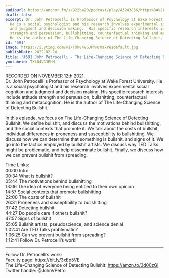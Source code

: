 ```yaml
---
audiourl: https://anchor.fm/s/822ba20/podcast/play/43243856/https%3A%2F%2Fd3ctxlq1ktw2nl.cloudfront.net%2Fstaging%2F2021-10-12%2F995bb6d2-4cdc-b653-1b4d-1bfea31cbc69.m4a
draft: false
excerpt: Dr. John Petrocelli is Professor of Psychology at Wake Forest University.
  He is a social psychologist and his research involves experimental social cognition
  and judgment and decision making.  His specific research interests include attitude
  strength and persuasion, bullshitting, counterfactual thinking and metacognition.
  He is the author of The Life-Changing Science of Detecting Bullshit.
id: '591'
image: https://i.ytimg.com/vi/TXk84VGJPhM/maxresdefault.jpg
publishDate: 2022-02-24
title: '#591 John Petrocelli - The Life-Changing Science of Detecting Bullshit'
youtubeid: TXk84VGJPhM
---
```

<div class="timelinks">

RECORDED ON NOVEMBER 12th 2021.  
Dr. John Petrocelli is Professor of Psychology at Wake Forest University. He is a social psychologist and his research involves experimental social cognition and judgment and decision making.  His specific research interests include attitude strength and persuasion, bullshitting, counterfactual thinking and metacognition. He is the author of The Life-Changing Science of Detecting Bullshit.

In this episode, we focus on The Life-Changing Science of Detecting Bullshit. We define bullshit, and discuss the motivations behind bullshitting, and the social contexts that promote it. We talk about the costs of bullshit, individual differences in proneness and susceptibility to bullshitting. We discuss how we can determine that something is bullshit, and signs of it. We go into the tactics employed by bullshit artists. We discuss why TED Talks might be problematic, and help disseminate bullshit. Finally, we discuss how we can prevent bullshit from spreading.

Time Links:  
<time>00:00</time> Intro  
<time>00:34</time> What is bullshit?  
<time>05:44</time> The motivations behind bullshitting  
<time>13:06</time> The idea of everyone being entitled to their own opinion  
<time>14:57</time> Social contexts that promote bullshitting  
<time>22:00</time> The costs of bullshit  
<time>26:31</time> Proneness and susceptibility to bullshitting  
<time>37:42</time> Detecting bullshit  
<time>44:27</time> Do people care if others bullshit?  
<time>47:57</time> Signs of bullshit  
<time>55:05</time> Bullshit artists, pseudoscience, and science denial  
<time>1:02:41</time> Are TED Talks problematic?  
<time>1:06:25</time> Can we prevent bullshit from spreading?  
<time>1:12:41</time> Follow Dr. Petrocelli’s work!

---

Follow Dr. Petrocelli’s work:  
Faculty page: https://bit.ly/3xEp5VE  
The Life-Changing Science of Detecting Bullshit: https://amzn.to/3d00zGi  
Twitter handle: @JohnVPetro
</div>

